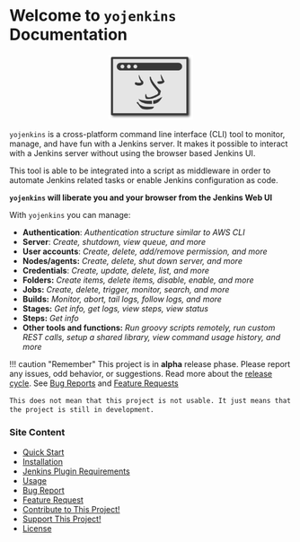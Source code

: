# Welcome to `yojenkins` Documentation

<p align="center">
<img src="logo_final.png" alt="drawing" width="150"/>
</p>

`yojenkins` is a cross-platform command line interface (CLI) tool to monitor,
manage, and have fun with a Jenkins server. It makes it possible to interact
with a Jenkins server without using the browser based Jenkins UI.

This tool is able to be integrated into a script as middleware in
order to automate Jenkins related tasks or enable Jenkins configuration
as code.

**`yojenkins` will liberate you and your browser from the Jenkins Web UI**


With `yojenkins` you can manage:

- **Authentication**: *Authentication structure similar to AWS CLI*
- **Server**: *Create, shutdown, view queue, and more*
- **User accounts**: *Create, delete, add/remove permission, and more*
- **Nodes/agents:** *Create, delete, shut down server, and more*
- **Credentials**: *Create, update, delete, list, and more*
- **Folders:** *Create items, delete items, disable, enable, and more*
- **Jobs:** *Create, delete, trigger, monitor, search, and more*
- **Builds:** *Monitor, abort, tail logs, follow logs, and more*
- **Stages:** *Get info, get logs, view steps, view status*
- **Steps:** *Get info*
- **Other tools and functions:** *Run groovy scripts remotely, run custom REST calls, setup a shared library, view command usage history, and more*

!!! caution "Remember"
    This project is in **alpha** release phase. Please report any issues, odd behavior, or suggestions.
    Read more about the [release cycle](https://en.wikipedia.org/wiki/Software_release_life_cycle).
    See [Bug Reports](#bug-reports) and [Feature Requests](#feature-requests)

    This does not mean that this project is not usable. It just means that the project is still in development.


<h3>Site Content</h3>

- [Quick Start](quick_start.md)
- [Installation](installation.md)
- [Jenkins Plugin Requirements](requirements.md)
- [Usage](usage.md)
- [Bug Report](bug_report.md)
- [Feature Request](feature_request.md)
- [Contribute to This Project!](contribute.md)
- [Support This Project!](support.md)
- [License](license.md)
